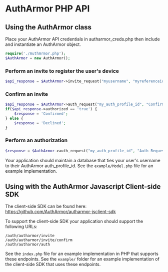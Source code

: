 # AuthArmor PHP API

## Using the AuthArmor class

Place your AuthArmor API credentials in autharmor_creds.php then include and instantiate an AuthArmor object.

```php
require('./AuthArmor.php');
$AuthArmor = new AuthArmor();
```

### Perform an invite to register the user's device

```php
$api_response = $AuthArmor->invite_request("myusername", "myreferenceid");
```

### Confirm an invite

```php
$api_response = $AuthArmor->auth_request("my_auth_profile_id", "Confirm Setup", "Please confirm setup has worked");
if($api_response->authorized == 'true') {
    $response = 'Confirmed';
} else {
    $response = 'Declined';
}
```

### Perform an authorization

```php
$response = $AuthArmor->auth_request("my_auth_profile_id", "Auth Request", "Requesting authorization for mysite.com");
```

Your application should maintain a database that ties your user's username to their AuthArmor auth_profile_id. See the `example/Model.php` file for an example implementation.

## Using with the AuthArmor Javascript Client-side SDK

The client-side SDK can be found here:
https://github.com/AuthArmor/autharmor-jsclient-sdk

To support the client-side SDK your application should support the following URLs:

```
/auth/autharmor/invite
/auth/autharmor/invite/confirm
/auth/autharmor/auth
```

See the `index.php` file for an example implementation in PHP that supports these endpoints. See the `example/` folder for an example implementation of the client-side SDK that uses these endpoints.

